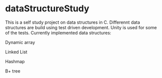 # dataStructureStudy

This is a self study project on data structures in C. Differennt data structures are build using test driven development. Unity is used for some of the tests.
Currently implemented data structures:

Dynamic array

Linked List

Hashmap

B+ tree

